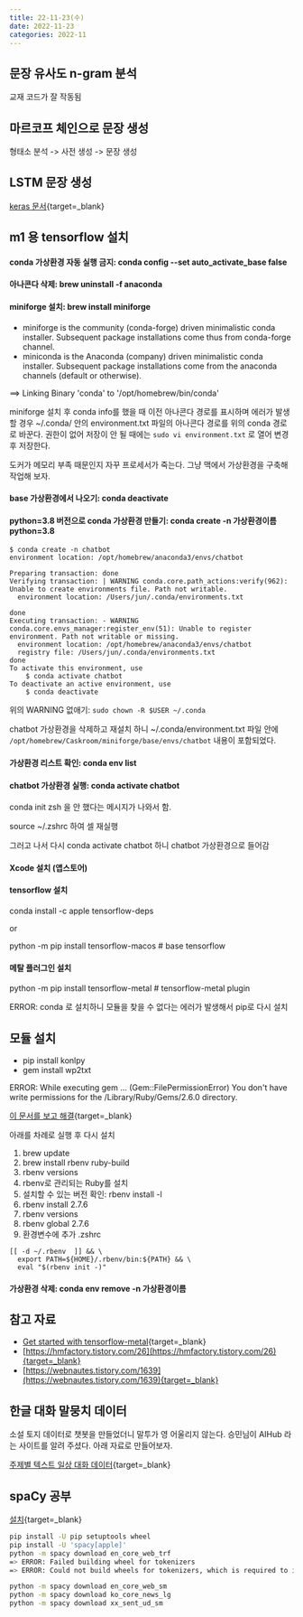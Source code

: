 ```yaml
---
title: 22-11-23(수)
date: 2022-11-23
categories: 2022-11
---
```


## 문장 유사도 n-gram 분석

교재 코드가 잘 작동됨

## 마르코프 체인으로 문장 생성

형태소 분석 -> 사전 생성 -> 문장 생성

## LSTM 문장 생성

[keras 문서](https://keras.io/examples/generative/lstm_character_level_text_generation/){target=_blank}


## m1 용 tensorflow 설치

#### conda 가상환경 자동 실행 금지: conda config --set auto_activate_base false

#### 아나콘다 삭제: brew uninstall -f anaconda

#### miniforge 설치: brew install miniforge

- miniforge is the community (conda-forge) driven minimalistic conda installer. Subsequent package installations come thus from conda-forge channel.
- miniconda is the Anaconda (company) driven minimalistic conda installer. Subsequent package installations come from the anaconda channels (default or otherwise).

==> Linking Binary 'conda' to '/opt/homebrew/bin/conda'

miniforge 설치 후 conda info를 했을 때 이전 아나콘다 경로를 표시하며 에러가 발생할 경우 ~/.conda/ 안의 environment.txt 파일의 아나콘다 경로를 위의 conda 경로로 바꾼다. 권한이 없어 저장이 안 될 때에는 `sudo vi environment.txt` 로 열어 변경 후 저장한다.

도커가 메모리 부족 때문인지 자꾸 프로세서가 죽는다. 그냥 맥에서 가상환경을 구축해 작업해 보자.

#### base 가상환경에서 나오기: conda deactivate

#### python=3.8 버전으로 conda 가상환경 만들기: conda create -n 가상환경이름 python=3.8

```
$ conda create -n chatbot
environment location: /opt/homebrew/anaconda3/envs/chatbot

Preparing transaction: done
Verifying transaction: | WARNING conda.core.path_actions:verify(962): Unable to create environments file. Path not writable.
  environment location: /Users/jun/.conda/environments.txt

done
Executing transaction: - WARNING conda.core.envs_manager:register_env(51): Unable to register environment. Path not writable or missing.
  environment location: /opt/homebrew/anaconda3/envs/chatbot
  registry file: /Users/jun/.conda/environments.txt
done
To activate this environment, use
    $ conda activate chatbot
To deactivate an active environment, use
    $ conda deactivate
```

위의 WARNING 없애기: `sudo chown -R $USER ~/.conda`

chatbot 가상환경을 삭제하고 재설치 하니 ~/.conda/environment.txt 파일 안에 
`/opt/homebrew/Caskroom/miniforge/base/envs/chatbot` 내용이 포함되었다. 

#### 가상환경 리스트 확인: conda env list

#### chatbot 가상환경 실행: conda activate chatbot

conda init zsh 을 안 했다는 메시지가 나와서 함. 

source ~/.zshrc 하여 셀 재실행

그러고 나서 다시 conda activate chatbot 하니 chatbot 가상환경으로 들어감

#### Xcode 설치 (앱스토어)

#### tensorflow 설치

conda install -c apple tensorflow-deps

or

python -m pip install tensorflow-macos # base tensorflow

#### 메탈 플러그인 설치

python -m pip install tensorflow-metal # tensorflow-metal plugin

ERROR: conda 로 설치하니 모듈을 찾을 수 없다는 에러가 발생해서 pip로 다시 설치


## 모듈 설치

- pip install konlpy
- gem install wp2txt 

ERROR:  While executing gem ... (Gem::FilePermissionError)
You don't have write permissions for the /Library/Ruby/Gems/2.6.0 directory.

[이 문서를 보고 해결](https://jojoldu.tistory.com/288){target=_blank}

아래를 차례로 실행 후 다시 설치

1. brew update
1. brew install rbenv ruby-build
1. rbenv versions
1. rbenv로 관리되는 Ruby를 설치
1. 설치할 수 있는 버전 확인: rbenv install -l
1. rbenv install 2.7.6
1. rbenv versions
1. rbenv global 2.7.6
1. 환경변수에 추가 .zshrc

```
[[ -d ~/.rbenv  ]] && \
  export PATH=${HOME}/.rbenv/bin:${PATH} && \
  eval "$(rbenv init -)"
  ```

#### 가상환경 삭제: conda env remove -n 가상환경이름


## 참고 자료

- [Get started with tensorflow-metal](https://developer.apple.com/metal/tensorflow-plugin/){target=_blank}
- [https://hmfactory.tistory.com/26](https://hmfactory.tistory.com/26){target=_blank}
- [https://webnautes.tistory.com/1639](https://webnautes.tistory.com/1639){target=_blank}

## 한글 대화 말뭉치 데이터

소설 토지 데이터로 챗봇을 만들었더니 말투가 영 어울리지 않는다. 승민님이 AIHub 라는 사이트를 알려 주셨다. 아래 자료로 만들어보자.

[주제별 텍스트 일상 대화 데이터](https://www.aihub.or.kr/aihubdata/data/view.do?currMenu=115&topMenu=100&aihubDataSe=realm&dataSetSn=543){target=_blank}

## spaCy 공부

[설치](https://spacy.io/usage){target=_blank}

```zsh
pip install -U pip setuptools wheel
pip install -U 'spacy[apple]'
python -m spacy download en_core_web_trf
=> ERROR: Failed building wheel for tokenizers
=> ERROR: Could not build wheels for tokenizers, which is required to install pyproject.toml-based projects

python -m spacy download en_core_web_sm
python -m spacy download ko_core_news_lg
python -m spacy download xx_sent_ud_sm
```
